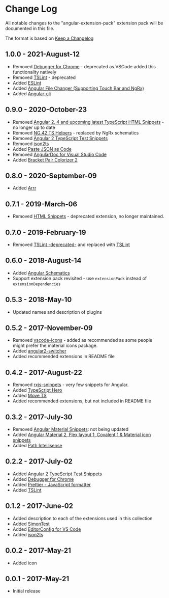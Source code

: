 # Change Log
All notable changes to the "angular-extension-pack" extension pack will be documented in this file.

The format is based on [Keep a Changelog](http://keepachangelog.com/en/1.0.0/)

## 1.0.0 - 2021-August-12
- Removed [Debugger for Chrome](https://marketplace.visualstudio.com/items?itemName=msjsdiag.debugger-for-chrome) - deprecated as VSCode added this functionality natively
- Removed [TSLint](https://marketplace.visualstudio.com/items?itemName=ms-vscode.vscode-typescript-tslint-plugin) - deprecated
- Added [ESLint](https://marketplace.visualstudio.com/items?itemName=dbaeumer.vscode-eslint)
- Added [Angular File Changer (Supporting Touch Bar and NgRx)](https://marketplace.visualstudio.com/items?itemName=john-crowson.angular-file-changer)
- Added [Angular-cli](https://marketplace.visualstudio.com/items?itemName=segerdekort.angular-cli)

## 0.9.0 - 2020-October-23
- Removed [Angular 2, 4 and upcoming latest TypeScript HTML Snippets](https://marketplace.visualstudio.com/items?itemName=UVBrain.Angular2) - no longer up to date
- Removed [NG.42 TS Helpers](https://marketplace.visualstudio.com/items?itemName=NG-42.ng-fortytwo-vscode-extension) - replaced by NgRx schematics
- Removed [Angular 2 TypeScript Test Snippets](https://marketplace.visualstudio.com/items?itemName=MarinhoBrandao.Angular2Tests)
- Removed [json2ts](https://marketplace.visualstudio.com/items?itemName=GregorBiswanger.json2ts)
- Added [Paste JSON as Code](https://marketplace.visualstudio.com/items?itemName=quicktype.quicktype)
- Removed [AngularDoc for Visual Studio Code](https://marketplace.visualstudio.com/items?itemName=AngularDoc.angulardoc-vscode)
- Added [Bracket Pair Colorizer 2](https://marketplace.visualstudio.com/items?itemName=CoenraadS.bracket-pair-colorizer-2)

## 0.8.0 - 2020-September-09
- Added [Arrr](https://marketplace.visualstudio.com/items?itemName=obenjiro.arrr)

## 0.7.1 - 2019-March-06
- Removed [HTML Snippets](https://marketplace.visualstudio.com/items?itemName=abusaidm.html-snippets) - deprecated extension, no longer maintained.

## 0.7.0 - 2019-February-19
- Removed [TSLint -deprecated-](https://marketplace.visualstudio.com/items?itemName=eg2.tslint) and replaced with [TSLint](https://marketplace.visualstudio.com/items?itemName=ms-vscode.vscode-typescript-tslint-plugin)

## 0.6.0 - 2018-August-14
- Added [Angular Schematics](https://marketplace.visualstudio.com/items?itemName=cyrilletuzi.angular-schematics)
- Support extension pack revisited - use `extensionPack` instead of `extensionDependencies`

## 0.5.3 - 2018-May-10
- Updated names and description of plugins

## 0.5.2 - 2017-November-09
- Removed [vscode-icons](https://marketplace.visualstudio.com/items?itemName=robertohuertasm.vscode-icons) - added as recommended as some people might prefer the material icons package.
- Added [angular2-switcher](https://marketplace.visualstudio.com/items?itemName=infinity1207.angular2-switcher)
- Added recommended extensions in README file

## 0.4.2 - 2017-August-22
- Removed [rxjs-snippets](https://marketplace.visualstudio.com/items?itemName=pkosta2006.rxjs-snippets) - very few snippets for Angular.
- Added [TypeScript Hero](https://marketplace.visualstudio.com/items?itemName=rbbit.typescript-hero)
- Added [Move TS](https://marketplace.visualstudio.com/items?itemName=stringham.move-ts)
- Added recommended extensions, but not included in README file

## 0.3.2 - 2017-July-30
- Removed [Angular Material Snippets](https://marketplace.visualstudio.com/items?itemName=4tron.angular-material-snippets): not being updated
- Added [Angular Material 2, Flex layout 1, Covalent 1 & Material icon snippets](https://marketplace.visualstudio.com/items?itemName=1tontech.angular-material)
- Added [Path Intellisense](https://marketplace.visualstudio.com/items?itemName=christian-kohler.path-intellisense)

## 0.2.2 - 2017-July-02
- Added [Angular 2 TypeScript Test Snippets](https://marketplace.visualstudio.com/items?itemName=MarinhoBrandao.Angular2Tests)
- Added [Debugger for Chrome](https://marketplace.visualstudio.com/items?itemName=msjsdiag.debugger-for-chrome)
- Added [Prettier - JavaScript formatter](https://marketplace.visualstudio.com/items?itemName=esbenp.prettier-vscode)
- Added  [TSLint](https://marketplace.visualstudio.com/items?itemName=eg2.tslint)

## 0.1.2 - 2017-June-02
- Added description to each of the extensions used in this collection
- Added [SimonTest](https://marketplace.visualstudio.com/items?itemName=SimonTest.simontest)
- Added [EditorConfig for VS Code](https://marketplace.visualstudio.com/items?itemName=EditorConfig.EditorConfig)
- Added [json2ts](https://marketplace.visualstudio.com/items?itemName=GregorBiswanger.json2ts)

## 0.0.2 - 2017-May-21
- Added icon

## 0.0.1 - 2017-May-21
- Initial release

